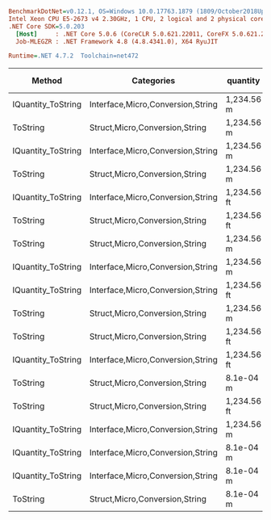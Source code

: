 ``` ini

BenchmarkDotNet=v0.12.1, OS=Windows 10.0.17763.1879 (1809/October2018Update/Redstone5)
Intel Xeon CPU E5-2673 v4 2.30GHz, 1 CPU, 2 logical and 2 physical cores
.NET Core SDK=5.0.203
  [Host]     : .NET Core 5.0.6 (CoreCLR 5.0.621.22011, CoreFX 5.0.621.22011), X64 RyuJIT
  Job-MLEGZR : .NET Framework 4.8 (4.8.4341.0), X64 RyuJIT

Runtime=.NET 4.7.2  Toolchain=net472  

```
|             Method |                        Categories |    quantity | format | culture |       Mean |    Error |    StdDev |   StdErr |     Median |        Min |        Max |  Gen 0 | Gen 1 | Gen 2 | Allocated |
|------------------- |---------------------------------- |------------ |------- |-------- |-----------:|---------:|----------:|---------:|-----------:|-----------:|-----------:|-------:|------:|------:|----------:|
| IQuantity_ToString | Interface,Micro,Conversion,String |  1,234.56 m |      a |         |   639.9 ns | 12.82 ns |  30.72 ns |  3.73 ns |   632.3 ns |   595.9 ns |   706.3 ns | 0.1097 |     - |     - |     714 B |
|           ToString |    Struct,Micro,Conversion,String |  1,234.56 m |      a |         |   706.7 ns | 11.68 ns |  10.35 ns |  2.77 ns |   705.9 ns |   687.7 ns |   729.1 ns | 0.1097 |     - |     - |     714 B |
| IQuantity_ToString | Interface,Micro,Conversion,String |  1,234.56 m |      v |         |   838.3 ns | 12.78 ns |   9.98 ns |  2.88 ns |   842.2 ns |   815.9 ns |   849.3 ns | 0.0305 |     - |     - |     217 B |
|           ToString |    Struct,Micro,Conversion,String |  1,234.56 m |      v |         |   839.6 ns | 16.49 ns |  16.93 ns |  4.11 ns |   840.5 ns |   809.2 ns |   872.2 ns | 0.0305 |     - |     - |     217 B |
| IQuantity_ToString | Interface,Micro,Conversion,String | 1,234.56 ft |     a2 |         |   863.6 ns | 11.42 ns |  10.13 ns |  2.71 ns |   861.9 ns |   846.4 ns |   881.3 ns | 0.1173 |     - |     - |     762 B |
|           ToString |    Struct,Micro,Conversion,String | 1,234.56 ft |     a2 |         |   866.0 ns | 12.56 ns |  10.49 ns |  2.91 ns |   864.6 ns |   849.3 ns |   881.9 ns | 0.1173 |     - |     - |     762 B |
|           ToString |    Struct,Micro,Conversion,String |  1,234.56 m |     f2 |         | 1,913.0 ns | 38.33 ns |  48.48 ns | 10.11 ns | 1,910.7 ns | 1,853.5 ns | 2,003.7 ns | 0.1526 |     - |     - |    1051 B |
| IQuantity_ToString | Interface,Micro,Conversion,String |  1,234.56 m |     f2 |         | 1,943.6 ns | 34.01 ns |  30.15 ns |  8.06 ns | 1,946.4 ns | 1,876.9 ns | 1,987.8 ns | 0.1526 |     - |     - |    1051 B |
| IQuantity_ToString | Interface,Micro,Conversion,String | 1,234.56 ft |      ? |   ru-RU | 2,182.9 ns | 42.38 ns |  48.81 ns | 10.91 ns | 2,180.4 ns | 2,096.6 ns | 2,291.0 ns | 0.1907 |     - |     - |    1284 B |
|           ToString |    Struct,Micro,Conversion,String |  1,234.56 m |      ? |         | 2,249.4 ns | 44.04 ns |  43.25 ns | 10.81 ns | 2,249.7 ns | 2,160.9 ns | 2,315.7 ns | 0.1869 |     - |     - |    1276 B |
|           ToString |    Struct,Micro,Conversion,String | 1,234.56 ft |      ? |   ru-RU | 2,255.7 ns | 42.09 ns |  51.69 ns | 11.02 ns | 2,241.4 ns | 2,189.1 ns | 2,395.4 ns | 0.1907 |     - |     - |    1284 B |
| IQuantity_ToString | Interface,Micro,Conversion,String | 1,234.56 ft |      ? |         | 2,362.8 ns | 45.72 ns |  46.95 ns | 11.39 ns | 2,364.9 ns | 2,269.4 ns | 2,454.9 ns | 0.1869 |     - |     - |    1276 B |
|           ToString |    Struct,Micro,Conversion,String |   8.1e-04 m |      ? |         | 2,363.5 ns | 28.85 ns |  24.09 ns |  6.68 ns | 2,359.6 ns | 2,337.2 ns | 2,427.0 ns | 0.1907 |     - |     - |    1284 B |
|           ToString |    Struct,Micro,Conversion,String | 1,234.56 ft |      ? |         | 2,370.9 ns | 23.03 ns |  20.41 ns |  5.46 ns | 2,372.7 ns | 2,336.2 ns | 2,406.9 ns | 0.1869 |     - |     - |    1276 B |
| IQuantity_ToString | Interface,Micro,Conversion,String |  1,234.56 m |      ? |         | 2,507.6 ns | 50.08 ns | 146.09 ns | 14.76 ns | 2,562.6 ns | 2,222.2 ns | 2,720.4 ns | 0.1869 |     - |     - |    1276 B |
| IQuantity_ToString | Interface,Micro,Conversion,String |   8.1e-04 m |      ? |         | 2,571.5 ns | 51.23 ns | 106.94 ns | 14.69 ns | 2,548.7 ns | 2,385.9 ns | 2,806.8 ns | 0.1907 |     - |     - |    1284 B |
| IQuantity_ToString | Interface,Micro,Conversion,String |   8.1e-04 m |     s4 |         | 2,593.2 ns | 51.17 ns | 109.04 ns | 14.70 ns | 2,567.4 ns | 2,412.5 ns | 2,864.8 ns | 0.1984 |     - |     - |    1340 B |
|           ToString |    Struct,Micro,Conversion,String |   8.1e-04 m |     s4 |         | 2,654.8 ns | 52.23 ns |  60.15 ns | 13.45 ns | 2,657.2 ns | 2,485.0 ns | 2,734.1 ns | 0.1984 |     - |     - |    1340 B |
